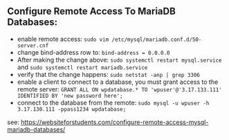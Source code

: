 ## Configure Remote Access To MariaDB Databases:
- enable remote access: `sudo vim /etc/mysql/mariadb.conf.d/50-server.cnf`
- change bind-address row to: `bind-address = 0.0.0.0`
- After making the change above: `sudo systemctl restart mysql.service` and `sudo systemctl restart mariadb.service`
- verify that the change happens: `sudo netstat -anp | grep 3306`
- enable a client to connect to a database, you must grant access to the remote server:
`GRANT ALL ON wpdatabase.* TO 'wpuser'@'3.17.133.111' IDENTIFIED BY 'new password here';`
- connect to the database from the remote: `sudo mysql -u wpuser -h 3.17.130.111 -ppass1234 wpdatabase;`

see: https://websiteforstudents.com/configure-remote-access-mysql-mariadb-databases/